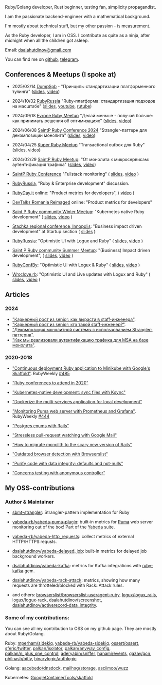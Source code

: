 Ruby/Golang developer, Rust beginner, testing fan, simplicity propagandist.

I am the passionate backend-engineer with a mathematical background.

I'm mostly about technical stuff, but my other passion - is measurement.

As the Ruby developer, I am in OSS. I contribute as quite as a ninja, after midnight when all the children got asleep. 


Email: dsalahutdinov@gmail.com

You can find me on [github](https://github.com/dsalahutdinov), [telegram](https://t.me/dsalahutdinov).


## Conferences & Meetups (I spoke at)

 - 2025/02/14 [DumpSpb](https://dump-spb.ru/) - "Принципы стандартизации платформенного тулинга" ([slides](https://t.me/staff_plus/28), [video](https://disk.yandex.ru/d/2XMdU1vaMKvTpw/Backend/%D0%94%D0%BC%D0%B8%D1%82%D1%80%D0%B8%D0%B8%CC%86%20%D0%A1%D0%B0%D0%BB%D0%B0%D1%85%D1%83%D1%82%D0%B4%D0%B8%D0%BD%D0%BE%D0%B2.mp4))
 - 2024/10/02 [RubyRussia](https://t.me/ruby_russia/110) "Ruby-платформа: стандартизация подходов на масштабе" ([slides](https://bit.ly/ruby-platform-for-ruby-russia), [youtube](https://www.youtube.com/watch?v=sgwq4U8cHu4), [rutube](https://rutube.ru/video/private/9e3ad5104175fe31956eddc0f7e613ad/?p=epmXSoTGqFYSpjfYNo4Eqg))
 - 2024/09/18 [Evrone Ruby Meetup](https://t.me/meetups_evrone/80) "Делай меньше - получай больше: как принимать решения об оптимизациях" ([slides](https://bit.ly/db-query-optimization-decision-making), [video](https://youtu.be/1zXrmZKDQAU?si=HXD0Cd-g-jUD_VtH&t=1080))
 - 2024/06/08 [SaintP Ruby Conference 2024](https://t.me/saintprubycommunity/97307/108136) "Strangler-паттерн для декомпозиции монолита" ([slides](https://bit.ly/strangler-pattern-slides), [video](https://www.youtube.com/live/rydit9m2890?si=89wuCzGTumL28z0Z&t=176))
 - 2024/04/25 [Kuper Ruby Meetup](https://t.me/tech_kuper/846) "Transactional outbox для Ruby" ([slides](https://disk.yandex.ru/i/P6GNm6vNi3Y2sg), [video](https://www.youtube.com/watch?v=c0YEi81zViY&t=57s))
 - 2024/02/29 [SaintP Ruby Meetup](https://t.me/saintprubycommunity/1/106503): "От монолита к микросервисам: аутентификация трафика" ([slides](https://disk.yandex.ru/i/ztiFblD5dpG3aQ), [video](https://www.youtube.com/live/mioIeWPHuTM?si=B0Ruv0s4C1bqUGvM&t=1830))

- [SaintP Ruby Conference](https://kommunity.com/saintpruby/events/summer-saint-p-rubyconf-2021-dbba253c) "Fullstack monitoring" ( [slides](https://speakerdeck.com/dsalahutdinov/fullstack-monitoring), [video](https://youtu.be/MIX8S3n9Nwc?t=22112) )

- [RubyRussia](https://rubyrussia.club/), "Ruby & Enterprise development" discussion.
- [RubyDay.it](https://2020.rubyday.it/) online: "Product metrics for developers", ( [video](https://www.youtube.com/watch?v=4E1tEH4NTZU&list=PLWK9j6ps_unl0S5Xmi6FVfDLFUkntQTfK&index=5) )
- [DevTalks Romania Reimaged](https://www.devtalks.ro/) online: "Product metrics for developers"
- [Saint P Ruby community Winter Meetup](https://kommunity.com/saintpruby/events/rubyday-2020): "Kubernetes native Ruby development" ( [slides](https://speakerdeck.com/dsalahutdinov/kubernetes-native-ruby-development), [video](https://youtu.be/H3SafkpBQ_w?t=9056) )
  
- [Stachka regional conference, Innopolis](https://nastachku.ru/): "Business impact driven development" at Startup section ( [slides](https://speakerdeck.com/dsalahutdinov/business-impact-driven-development) )
- [RubyRussia](https://rubyrussia.club/): "Optimistic UI with Logux and Ruby" ( [slides](https://speakerdeck.com/dsalahutdinov/optimistic-ui-with-logux-and-ruby-rubyrussia), [video](https://www.youtube.com/watch?v=FjJ3hpBjSAE) )
- [Saint P Ruby community Summer Meetup](https://kommunity.com/saintpruby/events/263287569): "(Business) Impact driven development", ( [slides](https://speakerdeck.com/dsalahutdinov/bidd), [video](https://youtu.be/sedwwviV23s?t=10378) )
- [RubyConfBy](https://rubyconference.by/2019): "Optimistic UI with Logux & Ruby" ( [slides](https://speakerdeck.com/dsalahutdinov/optimistic-ui-with-logux-and-ruby), [video](https://www.youtube.com/watch?v=i_E-CeUb6ek) )
- [Wroclove.rb](https://wrocloverb.com/): "Optimistic UI and Live updates with Logux and Ruby" ( [slides](https://speakerdeck.com/dsalahutdinov/optimistic-ui-and-live-updates-with-logux-and-ruby), [video](https://www.youtube.com/watch?v=KVcZAfjWtYk) )

## Articles

### 2024
 - ["Карьерный рост из senior: как вырасти в staff-инженера"](https://habr.com/ru/companies/kuper/articles/857482/).
 - ["Карьерный рост из senior: кто такой staff-инженер?"](https://habr.com/ru/companies/kuper/articles/856224/).
 - ["Декомпозиция монолитной системы с использованием Strangler-паттерна"](https://habr.com/ru/companies/kuper/articles/849730/).
 - ["Как мы реализовали аутентификацию трафика для MSA на базе монолита"](https://habr.com/ru/companies/kuper/articles/808683/).

### 2020-2018

- ["Continuous deployment Ruby application to Minikube with Google's Skaffold"](https://dev.to/amplifr/continuous-deployment-to-minikube-with-skaffold-18ib). RubyWeekly [#485](https://rubyweekly.com/issues/485)
- ["Ruby conferences to attend in 2020"](https://dev.to/amplifr/ruby-conferences-to-attend-in-2020-2ckn)
- ["Kubernetes-native development: sync files with Ksync"](https://dev.to/dsalahutdinov/kubernetes-native-development-sync-files-between-a-local-machine-and-remote-pod-2i0i)
- ["Dockerize the multi-services application for local development"](https://dev.to/amplifr/dockerize-the-multi-services-application-for-local-development-2oig)
- ["Monitoring Puma web server with Prometheus and Grafana"](https://dev.to/amplifr/monitoring-puma-web-server-with-prometheus-and-grafana-5b5o). RubyWeekly [#444](https://rubyweekly.com/issues/444)

- ["Postgres enums with Rails"](https://dev.to/amplifr/postgres-enums-with-rails-4ld0)
- ["Stressless pull-request watching with Google Mail"](https://dev.to/amplifr/stressless-pull-request-watching-with-google-mail-2ob9)
- ["How to migrate monolith to the scary new version of Rails"](https://dev.to/amplifr/how-to-migrate-monolith-to-the-scary-new-version-of-rails-3o52)
- ["Outdated browser detection with Browserslist"](https://dev.to/amplifr/outdated-browser-detection-with-browserslist-10co)
- ["Purify code with data integrity: defaults and not-nulls"](https://dev.to/amplifr/purify-code-with-data-integrity-part-1-defaults-and-not-nulls-492p)
- ["Concerns testing with anonymous controller"](https://dev.to/amplifr/testing-concerns-in-anonymous-controller-2e71)

## My OSS-contributions

### Author & Maintainer

- [sbmt-strangler](https://github.com/Kuper-Tech/sbmt-strangler): Strangler-pattern implementation for Ruby
- [yabeda-rb/yabeda-puma-plugin](https://github.com/yabeda-rb/yabeda-puma-plugin): built-in metrics for [Puma](https://github.com/puma/puma) web server monitoring out of the box! Part of the [Yabeda](https://github.com/yabeda-rb/yabeda) suite.
- [yabeda-rb/yabeda-http_requests](https://github.com/yabeda-rb/yabeda-http_requests): collect metrics of external HTTP/HTTPS requsts.
- [dsalahutdinov/yabeda-delayed_job](https://github.com/dsalahutdinov/yabeda-delayed_job): built-in metrics for delayed job background workers.
- [dsalahutdinov/yabeda-kafka](https://github.com/dsalahutdinov/yabeda-kafka): metrics for Kafka integrations with [ruby-kafka](https://github.com/zendesk/ruby-kafka) gem.
- [dsalahutdinov/yabeda-rack-attack](https://github.com/dsalahutdinov/yabeda-rack-attack): metrics, showing how many requests are throtteled/blocked with Rack::Attack rules.

- and others: [browserslist/browserslist-useragent-ruby](https://github.com/browserslist/browserslist-useragent-ruby), [logux/logux_rails](https://github.com/logux/logux_rails), [logux/logux-rack](https://github.com/logux/logux-rack), [dsalahutdinov/screenshot](https://github.com/dsalahutdinov/screenshot), [dsalahutdinov/activerecord-data_integrity](https://github.com/dsalahutdinov/activerecord-data_integrity).

### Some of my contributions:

You can see all my contribution to OSS on my github page. They are mostly about Ruby/Golang.

Ruby: [mperham/sidekiq](https://github.com/mperham/sidekiq/commits?author=dsalahutdinov),
[yabeda-rb/yabeda-sidekiq](https://github.com/yabeda-rb/yabeda-sidekiq/commits?author=dsalahutdinov),
[ossert/ossert](https://github.com/ossert/ossert/commits?author=dsalahutdinov),
[sferic/twitter](https://github.com/sferik/twitter/commits?author=dsalahutdinov),
[palkan/isolator](https://github.com/palkan/isolator/commits?author=dsalahutdinov),
[palkan/anyway_config](https://github.com/palkan/anyway_config/commits?author=dsalahutdinov),
[palkan/n_plus_one_control](https://github.com/palkan/n_plus_one_control/commits?author=dsalahutdinov),
[aderyabin/sniffer](https://github.com/aderyabin/sniffer/commits?author=dsalahutdinov),
[hanami/events](https://github.com/hanami/events/commits?author=dsalahutdinov),
[gazay/gon](https://github.com/gazay/gon/commits?author=dsalahutdinov),
[philnash/bitly](https://github.com/philnash/bitly/commits?author=dsalahutdinov),
[binarylogic/authlogic](https://github.com/binarylogic/authlogic/commits?author=dsalahutdinov)

Golang: 
[aacebedo/dnsdock](https://github.com/aacebedo/dnsdock/pull/100),
[mailhog/storage](https://github.com/mailhog/storage/pull/8),
[asciimoo/wuzz](https://github.com/asciimoo/wuzz/commits?author=dsalahutdinov)

Kubernetes: 
[GoogleContainerTools/skaffold](https://github.com/GoogleContainerTools/skaffold/commits?author=dsalahutdinov)
